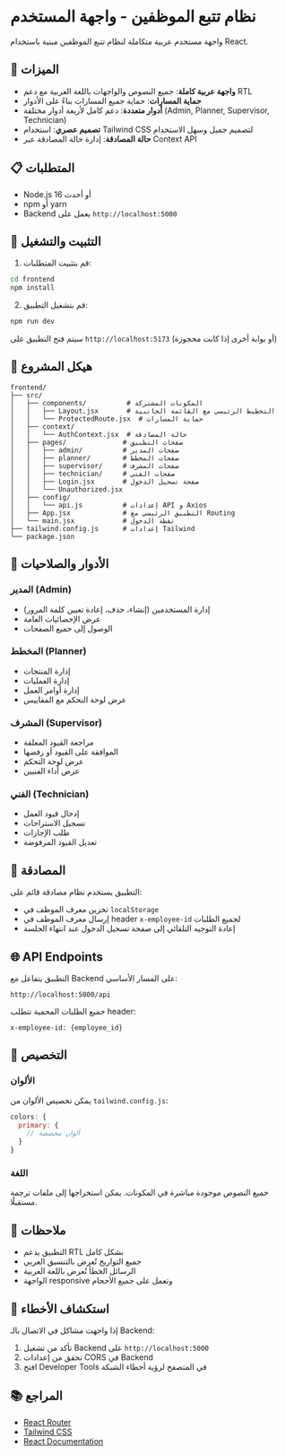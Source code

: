 # نظام تتبع الموظفين - واجهة المستخدم

واجهة مستخدم عربية متكاملة لنظام تتبع الموظفين مبنية باستخدام React.

## 🚀 الميزات

- **واجهة عربية كاملة**: جميع النصوص والواجهات باللغة العربية مع دعم RTL
- **حماية المسارات**: حماية جميع المسارات بناءً على الأدوار
- **أدوار متعددة**: دعم كامل لأربعة أدوار مختلفة (Admin, Planner, Supervisor, Technician)
- **تصميم عصري**: استخدام Tailwind CSS لتصميم جميل وسهل الاستخدام
- **حالة المصادقة**: إدارة حالة المصادقة عبر Context API

## 📋 المتطلبات

- Node.js 16 أو أحدث
- npm أو yarn
- Backend يعمل على `http://localhost:5000`

## 🔧 التثبيت والتشغيل

1. قم بتثبيت المتطلبات:
```bash
cd frontend
npm install
```

2. قم بتشغيل التطبيق:
```bash
npm run dev
```

سيتم فتح التطبيق على `http://localhost:5173` (أو بوابة أخرى إذا كانت محجوزة)

## 📁 هيكل المشروع

```
frontend/
├── src/
│   ├── components/          # المكونات المشتركة
│   │   ├── Layout.jsx       # التخطيط الرئيسي مع القائمة الجانبية
│   │   └── ProtectedRoute.jsx  # حماية المسارات
│   ├── context/
│   │   └── AuthContext.jsx  # حالة المصادقة
│   ├── pages/              # صفحات التطبيق
│   │   ├── admin/          # صفحات المدير
│   │   ├── planner/        # صفحات المخطط
│   │   ├── supervisor/     # صفحات المشرف
│   │   ├── technician/     # صفحات الفني
│   │   ├── Login.jsx       # صفحة تسجيل الدخول
│   │   └── Unauthorized.jsx
│   ├── config/
│   │   └── api.js          # إعدادات API و Axios
│   ├── App.jsx             # التطبيق الرئيسي مع Routing
│   └── main.jsx            # نقطة الدخول
├── tailwind.config.js      # إعدادات Tailwind
└── package.json
```

## 🎯 الأدوار والصلاحيات

### المدير (Admin)
- إدارة المستخدمين (إنشاء، حذف، إعادة تعيين كلمة المرور)
- عرض الإحصائيات العامة
- الوصول إلى جميع الصفحات

### المخطط (Planner)
- إدارة المنتجات
- إدارة العمليات
- إدارة أوامر العمل
- عرض لوحة التحكم مع المقاييس

### المشرف (Supervisor)
- مراجعة القيود المعلقة
- الموافقة على القيود أو رفضها
- عرض لوحة التحكم
- عرض أداء الفنيين

### الفني (Technician)
- إدخال قيود العمل
- تسجيل الاستراحات
- طلب الإجازات
- تعديل القيود المرفوضة

## 🔐 المصادقة

التطبيق يستخدم نظام مصادقة قائم على:
- تخزين معرف الموظف في `localStorage`
- إرسال معرف الموظف في header `x-employee-id` لجميع الطلبات
- إعادة التوجيه التلقائي إلى صفحة تسجيل الدخول عند انتهاء الجلسة

## 🌐 API Endpoints

التطبيق يتفاعل مع Backend على المسار الأساسي:
```
http://localhost:5000/api
```

جميع الطلبات المحمية تتطلب header:
```
x-employee-id: {employee_id}
```

## 🎨 التخصيص

### الألوان
يمكن تخصيص الألوان من `tailwind.config.js`:
```js
colors: {
  primary: {
    // ألوان مخصصة
  }
}
```

### اللغة
جميع النصوص موجودة مباشرة في المكونات. يمكن استخراجها إلى ملفات ترجمة مستقبلًا.

## 📝 ملاحظات

- التطبيق يدعم RTL بشكل كامل
- جميع التواريخ تُعرض بالتنسيق العربي
- الرسائل الخطأ تُعرض باللغة العربية
- الواجهة responsive وتعمل على جميع الأحجام

## 🐛 استكشاف الأخطاء

إذا واجهت مشاكل في الاتصال بالـ Backend:
1. تأكد من تشغيل Backend على `http://localhost:5000`
2. تحقق من إعدادات CORS في Backend
3. افتح Developer Tools في المتصفح لرؤية أخطاء الشبكة

## 📚 المراجع

- [React Router](https://reactrouter.com/)
- [Tailwind CSS](https://tailwindcss.com/)
- [React Documentation](https://react.dev/)
